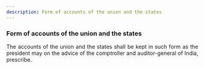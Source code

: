```yaml
---
description: Form of accounts of the union and the states
---
```


### Form of accounts of the union and the states
<div style="text-align: justify">

The accounts of the union and the states shall be kept in such form as the president may on the advice of the comptroller and auditor-general of India, prescribe.

</div>
